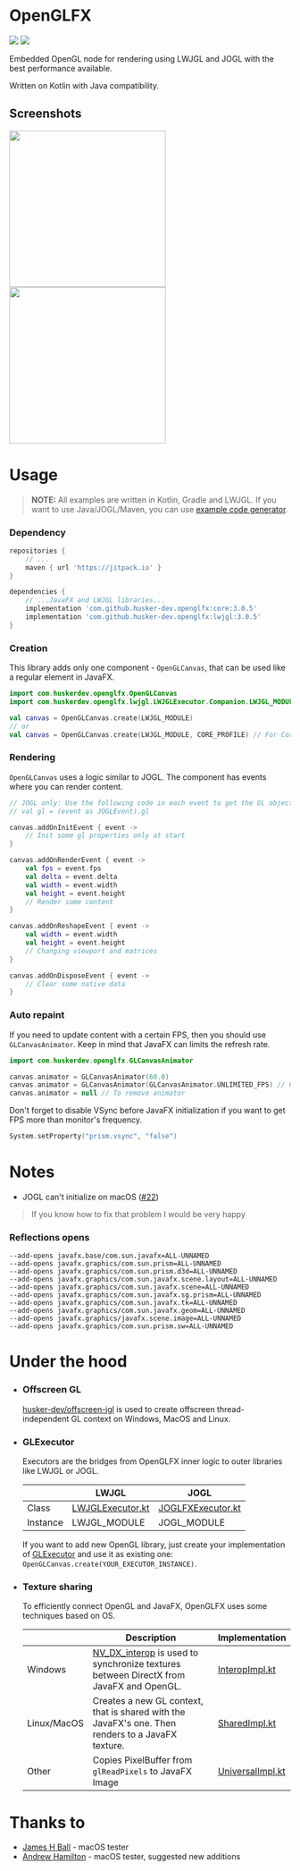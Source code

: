 # OpenGLFX
<a href="LICENSE"><img src="https://img.shields.io/github/license/husker-dev/openglfx?style=flat-square"></a>
<a href="https://github.com/husker-dev/openglfx/releases/latest"><img src="https://img.shields.io/github/v/release/husker-dev/openglfx?style=flat-square"></a>

Embedded OpenGL node for rendering using LWJGL and JOGL with the best performance available.

Written on Kotlin with Java compatibility.

## Screenshots

<p>
<img src="https://user-images.githubusercontent.com/31825139/129398976-f1317b23-5583-47e9-ab1c-d12eea54d4ab.gif" height="280"/>
<img src="https://user-images.githubusercontent.com/31825139/131416822-b90bb974-583c-48a2-ae47-8e0022fd5229.gif" height="280"/>
</p>

# Usage

> **NOTE:** All examples are written in Kotlin, Gradle and LWJGL. If you want to use Java/JOGL/Maven, you can use [example code generator](https://husker-dev.github.io/husker-dev/?page=tools/openglfx).

### Dependency
```groovy
repositories {
    // ...
    maven { url 'https://jitpack.io' }
}

dependencies {
    // ...JavaFX and LWJGL libraries...
    implementation 'com.github.husker-dev.openglfx:core:3.0.5'
    implementation 'com.github.husker-dev.openglfx:lwjgl:3.0.5'
}
```

### Creation

This library adds only one component - ```OpenGLCanvas```, that can be used like a regular element in JavaFX.

```kotlin
import com.huskerdev.openglfx.OpenGLCanvas
import com.huskerdev.openglfx.lwjgl.LWJGLExecutor.Companion.LWJGL_MODULE

val canvas = OpenGLCanvas.create(LWJGL_MODULE)
// or
val canvas = OpenGLCanvas.create(LWJGL_MODULE, CORE_PROFILE) // For Core OpenGL profile
```

### Rendering

```OpenGLCanvas``` uses a logic similar to JOGL. The component has events where you can render content.

```kotlin
// JOGL only: Use the following code in each event to get the GL object
// val gl = (event as JOGLEvent).gl

canvas.addOnInitEvent { event ->
    // Init some gl properties only at start
}

canvas.addOnRenderEvent { event ->
    val fps = event.fps
    val delta = event.delta
    val width = event.width
    val height = event.height
    // Render some content
}

canvas.addOnReshapeEvent { event ->
    val width = event.width
    val height = event.height
    // Changing viewport and matrices
}

canvas.addOnDisposeEvent { event ->
    // Clear some native data
}
```

### Auto repaint
If you need to update content with a certain FPS, then you should use ```GLCanvasAnimator```. Keep in mind that JavaFX can limits the refresh rate.

```kotlin
import com.huskerdev.openglfx.GLCanvasAnimator

canvas.animator = GLCanvasAnimator(60.0) 
canvas.animator = GLCanvasAnimator(GLCanvasAnimator.UNLIMITED_FPS) // For maximum available FPS
canvas.animator = null // To remove animator
```

Don't forget to disable VSync before JavaFX initialization if you want to get FPS more than monitor's frequency.
```kotlin
System.setProperty("prism.vsync", "false")
```

# Notes
- JOGL can't initialize on macOS ([#22](https://github.com/husker-dev/openglfx/issues/22))
> If you know how to fix that problem I would be very happy

### Reflections opens
```
--add-opens javafx.base/com.sun.javafx=ALL-UNNAMED
--add-opens javafx.graphics/com.sun.prism=ALL-UNNAMED
--add-opens javafx.graphics/com.sun.prism.d3d=ALL-UNNAMED
--add-opens javafx.graphics/com.sun.javafx.scene.layout=ALL-UNNAMED
--add-opens javafx.graphics/com.sun.javafx.scene=ALL-UNNAMED
--add-opens javafx.graphics/com.sun.javafx.sg.prism=ALL-UNNAMED
--add-opens javafx.graphics/com.sun.javafx.tk=ALL-UNNAMED
--add-opens javafx.graphics/com.sun.javafx.geom=ALL-UNNAMED
--add-opens javafx.graphics/javafx.scene.image=ALL-UNNAMED
--add-opens javafx.graphics/com.sun.prism.sw=ALL-UNNAMED
```

# Under the hood

- ### Offscreen GL
  [husker-dev/offscreen-jgl](https://github.com/husker-dev/offscreen-jgl) is used to create offscreen thread-independent GL context on Windows, MacOS and Linux.

- ### GLExecutor
  Executors are the bridges from OpenGLFX inner logic to outer libraries like LWJGL or JOGL.
  
  |          | LWJGL  | JOGL |
  | -------- | ------ | ---- |
  |  Class   | [LWJGLExecutor.kt](https://github.com/husker-dev/openglfx/blob/master/lwjgl/src/main/kotlin/com/huskerdev/openglfx/lwjgl/LWJGLExecutor.kt)  | [JOGLFXExecutor.kt](https://github.com/husker-dev/openglfx/blob/master/jogl/src/main/kotlin/com/huskerdev/openglfx/jogl/JOGLFXExecutor.kt)  |
  | Instance | LWJGL_MODULE | JOGL_MODULE |

  If you want to add new OpenGL library, just create your implementation of [GLExecutor](https://github.com/husker-dev/openglfx/blob/master/core/src/main/kotlin/com/huskerdev/openglfx/core/GLExecutor.kt) and use it as existing one: ```OpenGLCanvas.create(YOUR_EXECUTOR_INSTANCE)```.

- ### Texture sharing

  To efficiently connect OpenGL and JavaFX, OpenGLFX uses some techniques based on OS.
  
  [InteropImpl]: https://github.com/husker-dev/openglfx/blob/master/core/src/main/kotlin/com/huskerdev/openglfx/core/implementations/InteropImpl.kt
  [SharedImpl]: https://github.com/husker-dev/openglfx/blob/master/core/src/main/kotlin/com/huskerdev/openglfx/core/implementations/SharedImpl.kt
  [UniversalImpl]: https://github.com/husker-dev/openglfx/blob/master/core/src/main/kotlin/com/huskerdev/openglfx/core/implementations/UniversalImpl.kt
  
  |             | Description | Implementation |
  | ----------- | ----------- | -------------- |
  | Windows     | [NV_DX_interop](https://www.khronos.org/registry/OpenGL/extensions/NV/WGL_NV_DX_interop.txt) is used to synchronize textures between DirectX from JavaFX and OpenGL. | [InteropImpl.kt][InteropImpl]
  | Linux/MacOS | Creates a new GL context, that is shared with the JavaFX's one. Then renders to a JavaFX texture. | [SharedImpl.kt][SharedImpl]
  | Other       | Copies PixelBuffer from ```glReadPixels``` to JavaFX Image | [UniversalImpl.kt][UniversalImpl]


# Thanks to

- [James H Ball](https://github.com/jameshball) - macOS tester
- [Andrew Hamilton](https://github.com/orange451) - macOS tester, suggested new additions
